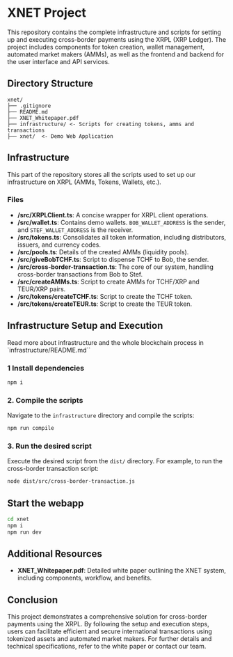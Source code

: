 # XNET Project

This repository contains the complete infrastructure and scripts for setting up and executing cross-border payments using the XRPL (XRP Ledger). The project includes components for token creation, wallet management, automated market makers (AMMs), as well as the frontend and backend for the user interface and API services.

## Directory Structure

```
xnet/
├── .gitignore
├── README.md
├── XNET_Whitepaper.pdf
├── infrastructure/ <- Scripts for creating tokens, amms and transactions
├── xnet/  <- Demo Web Application
```

## Infrastructure

This part of the repository stores all the scripts used to set up our infrastructure on XRPL (AMMs, Tokens, Wallets, etc.).

### Files

- **/src/XRPLClient.ts**: A concise wrapper for XRPL client operations.
- **/src/wallet.ts**: Contains demo wallets. `BOB_WALLET_ADDRESS` is the sender, and `STEF_WALLET_ADDRESS` is the receiver.
- **/src/tokens.ts**: Consolidates all token information, including distributors, issuers, and currency codes.
- **/src/pools.ts**: Details of the created AMMs (liquidity pools).
- **/src/giveBobTCHF.ts**: Script to dispense TCHF to Bob, the sender.
- **/src/cross-border-transaction.ts**: The core of our system, handling cross-border transactions from Bob to Stef.
- **/src/createAMMs.ts**: Script to create AMMs for TCHF/XRP and TEUR/XRP pairs.
- **/src/tokens/createTCHF.ts**: Script to create the TCHF token.
- **/src/tokens/createTEUR.ts**: Script to create the TEUR token.

## Infrastructure Setup and Execution
Read more about infrastructure and the whole blockchain process in `infrastructure/README.md``

### 1 Install dependencies

```sh
npm i
```

### 2. Compile the scripts

Navigate to the `infrastructure` directory and compile the scripts:

```sh
npm run compile
```

### 3. Run the desired script

Execute the desired script from the `dist/` directory. For example, to run the cross-border transaction script:

```sh
node dist/src/cross-border-transaction.js
```

## Start the webapp

```sh
cd xnet
npm i
npm run dev
```

## Additional Resources

- **XNET_Whitepaper.pdf**: Detailed white paper outlining the XNET system, including components, workflow, and benefits.

## Conclusion

This project demonstrates a comprehensive solution for cross-border payments using the XRPL. By following the setup and execution steps, users can facilitate efficient and secure international transactions using tokenized assets and automated market makers. For further details and technical specifications, refer to the white paper or contact our team.
